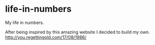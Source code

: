 life-in-numbers
===============

My life in numbers.

After being inspired by this amazing website I decided to build my own.
http://you.regettingold.com/17/08/1986/
